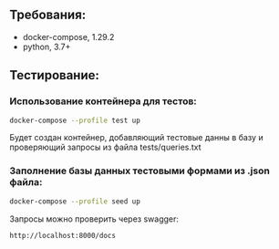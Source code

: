 ## Требования:
- docker-compose, 1.29.2
- python, 3.7+

## Тестирование:

### Использование контейнера для тестов:
```bash
docker-compose --profile test up
```
Будет создан контейнер, добавляющий тестовые данны в базу и проверяющий запросы из файла tests/queries.txt

### Заполнение базы данных тестовыми формами из .json файла:
```bash
docker-compose --profile seed up
```
Запросы можно проверить через swagger:
```
http://localhost:8000/docs
```